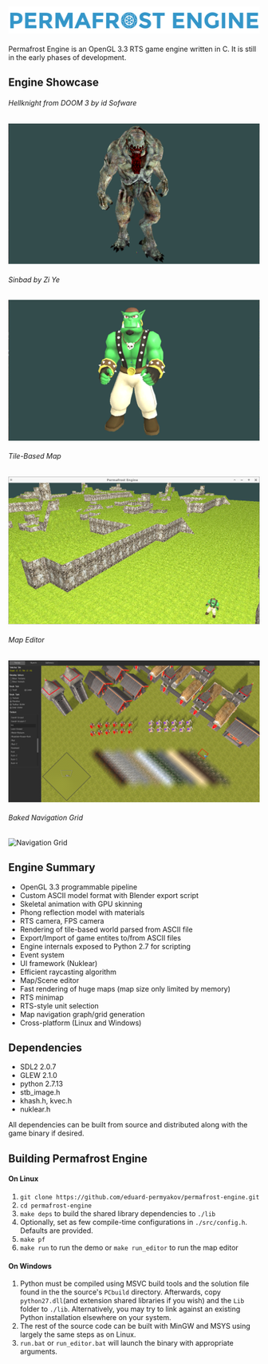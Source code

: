 ## ![Logo](docs/images/logo.png) ##

Permafrost Engine is an OpenGL 3.3 RTS game engine written in C. It is still
in the early phases of development.

## Engine Showcase ##

###### Hellknight from DOOM 3 by id Sofware ######
![Hellknight](docs/images/hellknight.gif)
###### Sinbad by Zi Ye ######
![Sinbad](docs/images/sinbad.gif)
###### Tile-Based Map ######
![Terrain](docs/images/terrain.png)
###### Map Editor ######
![Map Editor](docs/images/editor.png)
###### Baked Navigation Grid ######
![Navigation Grid](docs/images/navigation.png)

## Engine Summary ##

* OpenGL 3.3 programmable pipeline
* Custom ASCII model format with Blender export script
* Skeletal animation with GPU skinning
* Phong reflection model with materials
* RTS camera, FPS camera
* Rendering of tile-based world parsed from ASCII file
* Export/Import of game entites to/from ASCII files
* Engine internals exposed to Python 2.7 for scripting
* Event system
* UI framework (Nuklear)
* Efficient raycasting algorithm
* Map/Scene editor
* Fast rendering of huge maps (map size only limited by memory)
* RTS minimap
* RTS-style unit selection
* Map navigation graph/grid generation
* Cross-platform (Linux and Windows)

## Dependencies ##

* SDL2 2.0.7
* GLEW 2.1.0
* python 2.7.13
* stb_image.h
* khash.h, kvec.h
* nuklear.h

All dependencies can be built from source and distributed
along with the game binary if desired. 

## Building Permafrost Engine ##

#### On Linux ####

1. `git clone https://github.com/eduard-permyakov/permafrost-engine.git`
2. `cd permafrost-engine`
3. `make deps` to build the shared library dependencies to `./lib`
3. Optionally, set as few compile-time configurations in `./src/config.h`. Defaults are provided.
4. `make pf`
5. `make run` to run the demo or `make run_editor` to run the map editor

#### On Windows ####

1. Python must be compiled using MSVC build tools and the solution file found in the
   the source's `PCbuild` directory. Afterwards, copy `python27.dll`(and extension shared
   libraries if you wish) and the `Lib` folder to `./lib`. Alternatively, you may try 
   to link against an existing Python installation elsewhere on your system.
2. The rest of the source code can be built with MinGW and MSYS using largely the same steps
   as on Linux.
3. `run.bat` or `run_editor.bat` will launch the binary with appropriate arguments.

